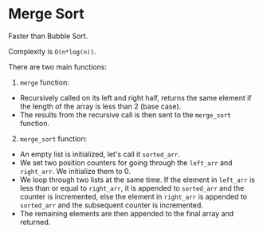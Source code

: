 # Merge Sort
Faster than Bubble Sort. 

Complexity is `O(n*log(n))`. 

There are two main functions:
1. `merge` function:
- Recursively called on its left and right half, returns the same element if the length of the array is less than 2 (base case).
- The results from the recursive call is then sent to the `merge_sort` function.

2. `merge_sort` function:
- An empty list is initialized, let's call it `sorted_arr`.
- We set two position counters for going through the `left_arr` and `right_arr`. We initialize them to 0.
- We loop through two lists at the same time. If the element in `left_arr` is less than or equal to `right_arr`, it is appended to `sorted_arr` and the counter is incremented, else the element in `right_arr` is appended to `sorted_arr` and the subsequent counter is incremented.
- The remaining elements are then appended to the final array and returned.

